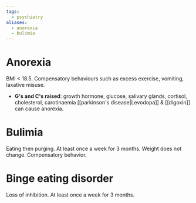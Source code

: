 ```yaml
---
tags:
  - psychiatry
aliases:
  - anorexia
  - bulimia
---
```

# Anorexia
BMI < 18.5. Compensatory behaviours such as excess exercise, vomiting, laxative misuse.
- **G's and C's raised**: growth hormone, glucose, salivary glands, cortisol, cholesterol, carotinaemia
[[parkinson's disease|Levodopa]] & [[digoxin]] can cause anorexia.
# Bulimia
Eating then purging. At least once a week for 3 months. Weight does not change. Compensatory behavior.

# Binge eating disorder
Loss of inhibition. At least once a week for 3 months.

